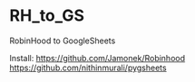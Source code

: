 # RH_to_GS
RobinHood to GoogleSheets


Install:
https://github.com/Jamonek/Robinhood
https://github.com/nithinmurali/pygsheets


